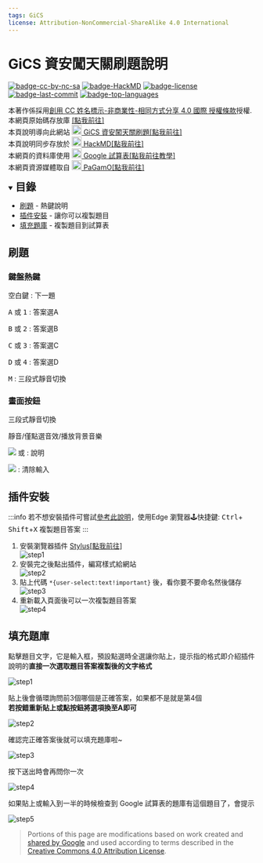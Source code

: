 ```yaml
---
tags: GiCS
license: Attribution-NonCommercial-ShareAlike 4.0 International
---
```


# GiCS 資安闖天關刷題說明

[![badge-cc-by-nc-sa][badge-cc-by-nc-sa]][url-cc-by-nc-sa]
[![badge-HackMD][badge-HackMD]][url-edit]
[![badge-license][badge-license]][url-license]
[![badge-last-commit][badge-last-commit]][url-commits]
[![badge-top-languages][badge-top-languages]][url-repo]

本著作係採用[創用 CC 姓名標示-非商業性-相同方式分享 4.0 國際 授權條款][url-cc-by-nc-sa]授權.  
本網頁原始碼存放庫 [<i class="fa fa-fw fa-github"></i>[點我前往]][url-repo]  
本頁說明導向此網站 [<img src="https://nchuit.cc/favicon.ico" height="20"> GiCS 資安闖天關刷題[點我前往]][url-NCHUIT-GiCS]  
本頁說明同步存放於 [<img src="https://hackmd.io/favicon.png" height="20"> HackMD[點我前往]][url-view]  
本網頁的資料庫使用 [<img src="https://i.imgur.com/n4hNxBA.png" height="20"> Google 試算表[點我前往教學]][url-gapi-js-qs]  
本網頁資源媒體取自 [<img src="https://i.imgur.com/3UoAhdC.png" height="20"> PaGamO[點我前往]][url-2021-GiCS]

<details open><summary><h2 style="display:inline;border-bottom:0">目錄</h2></summary>

+ [<i class="fa fa-fw fa-gamepad"></i>刷題](#刷題) - 熱鍵說明
+ [<i class="fa fa-fw fa-plus-square"></i>插件安裝](#插件安裝) - 讓你可以複製題目
+ [<i class="fa fa-fw fa-paste"></i>填充題庫](#填充題庫) - 複製題目到試算表

</details>

## <i class="fa fa-fw fa-gamepad"></i>刷題

### 鍵盤熱鍵

<kbd>空白鍵</kbd> : 下一題

<kbd>A</kbd> 或 <kbd>1</kbd> : 答案選A

<kbd>B</kbd> 或 <kbd>2</kbd> : 答案選B

<kbd>C</kbd> 或 <kbd>3</kbd> : 答案選C

<kbd>D</kbd> 或 <kbd>4</kbd> : 答案選D

<kbd>M</kbd> : 三段式靜音切換

### 畫面按鈕

<i class="fa fa-fw fa-volume-off"></i>三段式靜音切換

<i class="fa fa-fw fa-volume-off"></i>靜音/<i class="fa fa-fw fa-volume-down"></i>僅點選音效/<i class="fa fa-fw fa-volume-up"></i>播放背景音樂

![](https://i.imgur.com/m5tRrfu.png) 或 <i class="fa fa-fw fa-question-circle"></i> : 說明

![](https://i.imgur.com/0FnNzZS.png) : 清除輸入

## <i class="fa fa-fw fa-plus-square"></i>插件安裝
:::info
若不想安裝插件可嘗試[參考此說明]( https://microsoftedgetips.microsoft.com/zh-tw/collections/editor-picks/55)，使用<i class="fa fa-fw fa-internet-explorer"></i>Edge 瀏覽器🕹快捷鍵: <kbd>Ctrl</kbd>+<kbd> Shift</kbd>+<kbd>X</kbd> 複製題目答案
:::

1. 安裝瀏覽器插件 [Stylus[點我前往]][url-stylus]  
![step1](https://i.imgur.com/3VIEB6n.png)
2. 安裝完之後點出插件，編寫樣式給網站  
![step2](https://i.imgur.com/IYrOZwl.png)
3. 貼上代碼 `*{user-select:text!important}` 後，看你要不要命名然後儲存  
![step3](https://i.imgur.com/f5TxOgM.png)
4. 重新載入頁面後可以一次複製題目答案  
![step4](https://i.imgur.com/JtUJSCd.png)

## <i class="fa fa-fw fa-paste"></i>填充題庫

點擊題目文字，它是輸入框，預設點選時全選讓你貼上，提示指的格式即介紹插件說明的**直接一次選取題目答案複製後的文字格式**

![step1](https://i.imgur.com/TLoj01R.png)

貼上後會循環詢問前3個哪個是正確答案，如果都不是就是第4個  
**若按錯重新貼上或點按鈕將選項換至A即可**

![step2](https://i.imgur.com/ZWGo3dc.png)

確認完正確答案後就可以填充題庫啦~

![step3](https://i.imgur.com/OGc6jzj.png)

按下送出時會再問你一次

![step4](https://i.imgur.com/NyIZf6A.png)

如果貼上或輸入到一半的時候檢查到 Google 試算表的題庫有這個題目了，會提示

![step5](https://i.imgur.com/hzNbTMH.png)

> Portions of this page are modifications based on work created and [shared by Google][url-gd-policies] and used according to terms described in the [Creative Commons 4.0 Attribution License][url-cc-by].

[url-edit]: https://md.nchuit.cc/GiCS/edit
[url-view]: https://md.nchuit.cc/GiCS/edit?view
[badge-HackMD]: https://md.nchuit.cc/GiCS/badge
[badge-last-commit]: https://img.shields.io/github/last-commit/NCHUIT/GiCS?color=success
[badge-top-languages]: https://img.shields.io/github/languages/top/NCHUIT/GiCS
[badge-license]: https://img.shields.io/github/license/NCHUIT/GiCS?color=important
[badge-cc-by-nc-sa]: https://licensebuttons.net/l/by-nc-sa/4.0/88x31.png
[url-cc-by]: http://creativecommons.org/licenses/by/4.0
[url-cc-by-nc-sa]: http://creativecommons.org/licenses/by-nc-sa/4.0/legalcode.zh-Hant
[url-gd-policies]: https://developers.google.com/readme/policies
[url-commits]: https://github.com/NCHUIT/GiCS/commits/main
[url-license]: https://github.com/NCHUIT/GiCS/blob/main/LICENSE.md
[url-repo]: https://github.com/NCHUIT/GiCS
[url-NCHUIT-GiCS]: https://nchuit.cc/GiCS
[url-gapi-js-qs]: https://developers.google.com/sheets/api/quickstart/js
[url-2021-GiCS]: https://www.pagamo.org/map?course_code=gics
[url-stylus]: https://chrome.google.com/webstore/detail/stylus/clngdbkpkpeebahjckkjfobafhncgmne
